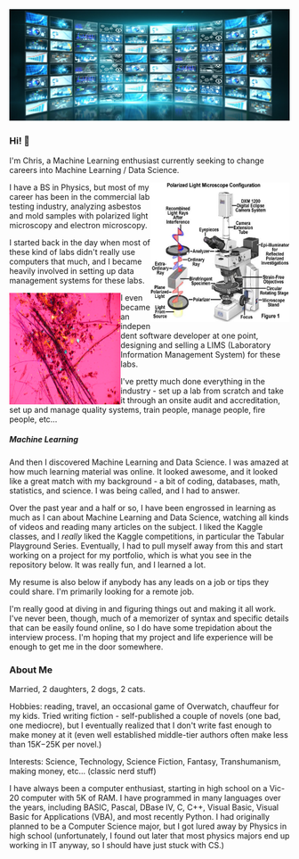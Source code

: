 <img src="./assets/screens.jpg" alt="Banner about Chris Munch"/>


### Hi! 👋


I'm Chris, a Machine Learning enthusiast currently seeking to change careers into Machine Learning / Data Science.

<img align="right"  width="250" height="250" src="./assets/plm-microscope.jpg">

I have a BS in Physics, but most of my career has been in the commercial lab testing industry, analyzing asbestos and mold samples with polarized light microscopy and electron microscopy. 

I started back in the day when most of these kind of labs didn't really use computers that much, and I became heavily involved in setting up data management systems for these labs. 

<img align="left"  width="200" height="200" src="./assets/plm-image.jpg">

I even became an independent software developer at one point, designing and selling a LIMS (Laboratory Information Management System) for these labs. 

I've pretty much done everything in the industry - set up a lab from scratch and take it through an onsite audit and accreditation, set up and manage quality systems, train people, manage people, fire people, etc...


##### Machine Learning

And then I discovered Machine Learning and Data Science. I was amazed at how much learning material was online. It looked awesome, and it looked like a great match with my background - a bit of coding, databases, math, statistics, and science. I was being called, and I had to answer.


Over the past year and a half or so, I have been engrossed in learning as much as I can about Machine Learning and Data Science, watching  all kinds of videos and reading many articles on the subject. I liked the Kaggle classes, and I *really* liked the Kaggle competitions, in particular the Tabular Playground Series. Eventually, I had to pull myself away from this and start working on a project for my portfolio, which is what you see in the repository below. It was really fun, and I learned a lot.


My resume is also below if anybody has any leads on a job or tips they could share. I'm primarily looking for a remote job.


I'm really good at diving in and figuring things out and making it all work. I've never been, though, much of a memorizer of syntax and specific details that can be easily found online, so I do have some trepidation about the interview process. I'm hoping that my project and life experience will be enough to get me in the door somewhere.


### About Me


Married, 2 daughters, 2 dogs, 2 cats.


Hobbies: reading, travel, an occasional game of Overwatch, chauffeur for my kids. Tried writing fiction - self-published a couple of novels (one bad, one mediocre), but I eventually realized that I don't write fast enough to make money at it (even well established middle-tier authors often make less than $15K-$25K per novel.)


Interests: Science, Technology, Science Fiction, Fantasy, Transhumanism, making money, etc... (classic nerd stuff)


I have always been a computer enthusiast, starting in high school on a Vic-20 computer with 5K of RAM. I have programmed in many languages over the years, including BASIC, Pascal, DBase IV, C, C++, Visual Basic, Visual Basic for Applications (VBA), and most recently Python. I had originally planned to be a Computer Science major, but I got lured away by Physics in high school (unfortunately, I found out later that most physics majors end up working in IT anyway, so I should have just stuck with CS.)



